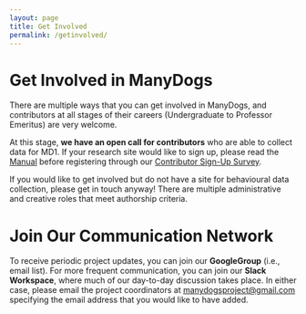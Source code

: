 ```yaml
---
layout: page
title: Get Involved
permalink: /getinvolved/
---
```


# Get Involved in ManyDogs

There are multiple ways that you can get involved in ManyDogs, and contributors at all stages of their careers (Undergraduate to Professor Emeritus) are very welcome. 

At this stage, **we have an open call for contributors** who are able to collect data for MD1. If your research site would like to sign up, please read the [Manual](https://docs.google.com/document/d/1iuYElQSssoOMVC3nu7BLrFZovoM0TIEqmGM1bUaYbpo/edit?usp=sharing)  before registering through our [Contributor Sign-Up Survey](https://www.google.com/url?q=https%3A%2F%2Fcunyhunter.co1.qualtrics.com%2Fjfe%2Fform%2FSV_3JJ24MldHY3T6vj&sa=D&sntz=1&usg=AFQjCNExTvEOMMD63pGOkBMzTzf3OrU5Ug).

If you would like to get involved but do not have a site for behavioural data collection, please get in touch anyway! There are multiple administrative and creative roles that meet authorship criteria. 

# Join Our Communication Network

To receive periodic project updates, you can join our **GoogleGroup** (i.e., email list). For more frequent communication, you can join our **Slack Workspace**, where much of our day-to-day discussion takes place. In either case, please email the project coordinators at [manydogsproject@gmail.com](mailto:manydogsproject@gmail.com) specifying the email address that you would like to have added.
